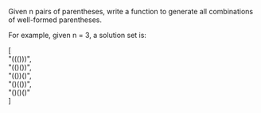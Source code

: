 Given n pairs of parentheses, write a function to generate all combinations of well-formed parentheses.

For example, given n = 3, a solution set is:  

[  
  "((()))",  
  "(()())",  
  "(())()",  
  "()(())",  
  "()()()"  
]  
